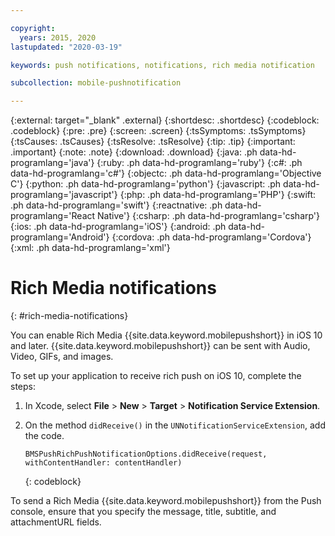 ```yaml
---

copyright:
  years: 2015, 2020
lastupdated: "2020-03-19"

keywords: push notifications, notifications, rich media notification

subcollection: mobile-pushnotification

---
```


{:external: target="_blank" .external}
{:shortdesc: .shortdesc}
{:codeblock: .codeblock}
{:pre: .pre}
{:screen: .screen}
{:tsSymptoms: .tsSymptoms}
{:tsCauses: .tsCauses}
{:tsResolve: .tsResolve}
{:tip: .tip}
{:important: .important}
{:note: .note}
{:download: .download}
{:java: .ph data-hd-programlang='java'}
{:ruby: .ph data-hd-programlang='ruby'}
{:c#: .ph data-hd-programlang='c#'}
{:objectc: .ph data-hd-programlang='Objective C'}
{:python: .ph data-hd-programlang='python'}
{:javascript: .ph data-hd-programlang='javascript'}
{:php: .ph data-hd-programlang='PHP'}
{:swift: .ph data-hd-programlang='swift'}
{:reactnative: .ph data-hd-programlang='React Native'}
{:csharp: .ph data-hd-programlang='csharp'}
{:ios: .ph data-hd-programlang='iOS'}
{:android: .ph data-hd-programlang='Android'}
{:cordova: .ph data-hd-programlang='Cordova'}
{:xml: .ph data-hd-programlang='xml'}

# Rich Media notifications
{: #rich-media-notifications}

You can enable Rich Media {{site.data.keyword.mobilepushshort}} in iOS 10 and later. {{site.data.keyword.mobilepushshort}} can be sent with Audio, Video, GIFs, and images. 

To set up your application to receive rich push on iOS 10, complete the steps:  

1. In Xcode, select **File** > **New** > **Target** > **Notification Service Extension**.
1. On the method `didReceive()` in the `UNNotificationServiceExtension`, add the code.

   ```
   BMSPushRichPushNotificationOptions.didReceive(request, withContentHandler: contentHandler)
   ```
   {: codeblock}	

To send a Rich Media {{site.data.keyword.mobilepushshort}} from the Push console, ensure that you specify the message, title, subtitle, and attachmentURL fields.
